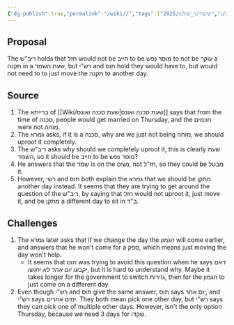 ```yaml
---
{"dg-publish":true,"permalink":"/wiki//","tags":["בבלי/נשים/כתובות/ג","שיעור/ר_שולמן/2025/fall"]}
---
```


## Proposal

The ריב"ש holds that חזל would not be חייב to be מוסר נפש to not be עוקר  a תקנה in a שעת השמד, but רש"י and תוס hold they would have to, but would not need to to just move the תקנה to another day.

## Source

1. The ברייתא of [[Wiki/שעת סכנה ואונס\|שעת סכנה ואונס]] says that from the time of סכנה, people would get married on Thursday, and the חכמים were not מוחה. 
2. The גמרא asks, if it is a סכנה, why are we just not being מוחה, we should uproot it completely.
3. The ריב"ש asks why should we completely uproot it, this is clearly שעת השמד, so it should be חייב to be מוסר נפש?
4. He answers that the שמד is on the נשים, not חז"ל, so they could be מבטל it.
5. However, רשי and תוס both explain the גמרא that we should be מתקן another day instead. It seems that they are trying to get around the question of the ריב"ש, by saying that חזל would not uproot it, just move it, and be מתקן a different day to sit in ב"ד.

## Challenges

1. The גמרא later asks that if we change the day the הגמון will come earlier, and answers that he won't come for a ספק, which means just moving the day won't help.
	+ It seems that תוס was trying to avoid this question when he says _דאם יקבעו יום אחר לא יחושו_, but it is hard to understand why. Maybe it takes longer for the government to switch גזירות, then for the הגמון to just come on a different day.
2. Even though רש"י and תוס give the same answer, תוס says יום אחר, and רש"י says ימים אחרים. They both mean pick one other day, but רש"י says they can pick one of multiple other days. However, isn't the only option Thursday, because we need 3 days for שקדו.